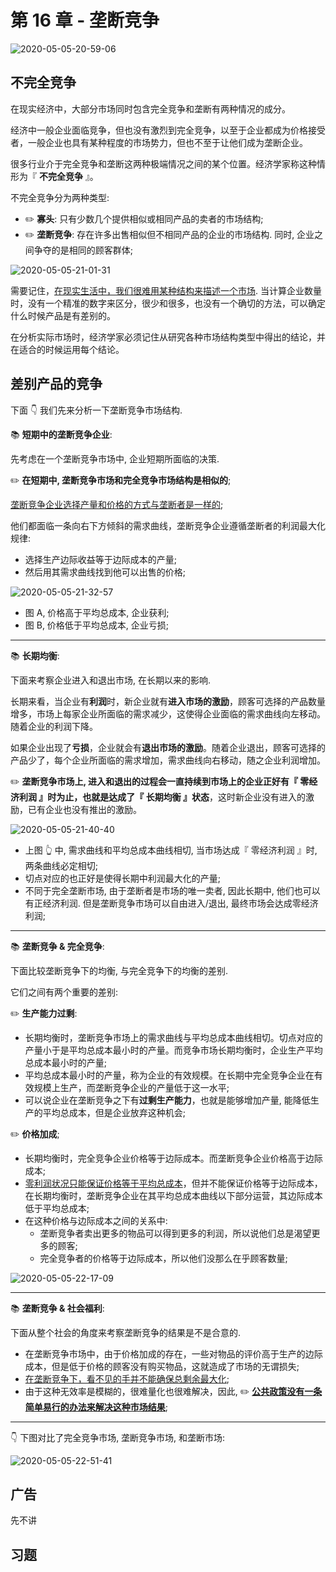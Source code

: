 # 第 16 章 - 垄断竞争

![2020-05-05-20-59-06](https://garrik-default-imgs.oss-accelerate.aliyuncs.com/imgs/2020-05-05-20-59-06.png)

## 不完全竞争

在现实经济中，大部分市场同时包含完全竞争和垄断有两种情况的成分。

经济中一般企业面临竞争，但也没有激烈到完全竞争，以至于企业都成为价格接受者，一般企业也具有某种程度的市场势力，但也不至于让他们成为垄断企业。

很多行业介于完全竞争和垄断这两种极端情况之间的某个位置。经济学家称这种情形为『 **不完全竞争** 』。

不完全竞争分为两种类型:

- ✏️ **寡头**: 只有少数几个提供相似或相同产品的卖者的市场结构;
- ✏️ **垄断竞争**: 存在许多出售相似但不相同产品的企业的市场结构. 同时, 企业之间争夺的是相同的顾客群体;

![2020-05-05-21-01-31](https://garrik-default-imgs.oss-accelerate.aliyuncs.com/imgs/2020-05-05-21-01-31.png)

需要记住，<u>在现实生活中，我们很难用某种结构来描述一个市场</u>. 当计算企业数量时，没有一个精准的数字来区分，很少和很多，也没有一个确切的方法，可以确定什么时候产品是有差别的。

在分析实际市场时，经济学家必须记住从研究各种市场结构类型中得出的结论，并在适合的时候运用每个结论。

## 差别产品的竞争

下面 👇 我们先来分析一下垄断竞争市场结构.

📚 **短期中的垄断竞争企业**:

先考虑在一个垄断竞争市场中, 企业短期所面临的决策.

✏️ **在短期中, 垄断竞争市场和完全竞争市场结构是相似的**;

<u>垄断竞争企业选择产量和价格的方式与垄断者是一样的</u>;

他们都面临一条向右下方倾斜的需求曲线，垄断竞争企业遵循垄断者的利润最大化规律:

- 选择生产边际收益等于边际成本的产量;
- 然后用其需求曲线找到他可以出售的价格;

![2020-05-05-21-32-57](https://garrik-default-imgs.oss-accelerate.aliyuncs.com/imgs/2020-05-05-21-32-57.png)

- 图 A, 价格高于平均总成本, 企业获利;
- 图 B, 价格低于平均总成本, 企业亏损;

---

📚 **长期均衡**:

下面来考察企业进入和退出市场, 在长期以来的影响.

长期来看，当企业有**利润**时，新企业就有**进入市场的激励**，顾客可选择的产品数量增多，市场上每家企业所面临的需求减少，这使得企业面临的需求曲线向左移动。随着企业的利润下降。

如果企业出现了**亏损**，企业就会有**退出市场的激励**。随着企业退出，顾客可选择的产品少了，每个企业所面临的需求增加，需求曲线向右移动，随之企业利润增加。

✏️ **垄断竞争市场上, 进入和退出的过程会一直持续到市场上的企业正好有『 零经济利润 』时为止，也就是达成了『 长期均衡 』状态**，这时新企业没有进入的激励，已有企业也没有推出的激励。

![2020-05-05-21-40-40](https://garrik-default-imgs.oss-accelerate.aliyuncs.com/imgs/2020-05-05-21-40-40.png)

- 上图 👆 中, 需求曲线和平均总成本曲线相切, 当市场达成『 零经济利润 』时, 两条曲线必定相切;
- 切点对应的也正好是使得长期中利润最大化的产量;
- 不同于完全垄断市场, 由于垄断者是市场的唯一卖者, 因此长期中, 他们也可以有正经济利润. 但是垄断竞争市场可以自由进入/退出, 最终市场会达成零经济利润;

---

📚 **垄断竞争 & 完全竞争**:

下面比较垄断竞争下的均衡, 与完全竞争下的均衡的差别.

它们之间有两个重要的差别:

✏️ **生产能力过剩**:

- 长期均衡时，垄断竞争市场上的需求曲线与平均总成本曲线相切。切点对应的产量小于是平均总成本最小时的产量。而竞争市场长期均衡时，企业生产平均总成本最小时的产量;
- 平均总成本最小时的产量，称为企业的有效规模。在长期中完全竞争企业在有效规模上生产，而垄断竞争企业的产量低于这一水平;
- 可以说企业在垄断竞争之下有**过剩生产能力**，也就是能够增加产量, 能降低生产的平均总成本，但是企业放弃这种机会;

✏️ **价格加成**;

- 长期均衡时，完全竞争企业价格等于边际成本。而垄断竞争企业价格高于边际成本;
- <u>零利润状况只能保证价格等于平均总成本</u>，但并不能保证价格等于边际成本，在长期均衡时，垄断竞争企业在其平均总成本曲线以下部分运营，其边际成本低于平均总成本;
- 在这种价格与边际成本之间的关系中:
  - 垄断竞争者卖出更多的物品可以得到更多的利润，所以说他们总是渴望更多的顾客;
  - 完全竞争者的价格等于边际成本，所以他们没那么在乎顾客数量;

![2020-05-05-22-17-09](https://garrik-default-imgs.oss-accelerate.aliyuncs.com/imgs/2020-05-05-22-17-09.png)

---

📚 **垄断竞争 & 社会福利**:

下面从整个社会的角度来考察垄断竞争的结果是不是合意的.

- 在垄断竞争市场中，由于价格加成的存在，一些对物品的评价高于生产的边际成本，但是低于价格的顾客没有购买物品，这就造成了市场的无谓损失;
- <u>在垄断竞争下，看不见的手并不能确保总剩余最大化</u>;
- 由于这种无效率是模糊的，很难量化也很难解决，因此, ✏️ <u>**公共政策没有一条简单易行的办法来解决这种市场结果**</u>;

---

👇 下图对比了完全竞争市场, 垄断竞争市场, 和垄断市场:

![2020-05-05-22-51-41](https://garrik-default-imgs.oss-accelerate.aliyuncs.com/imgs/2020-05-05-22-51-41.png)

## 广告

先不讲

## 习题
